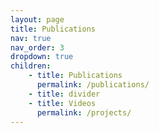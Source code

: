 ```yaml
---
layout: page
title: Publications
nav: true
nav_order: 3
dropdown: true
children: 
    - title: Publications
      permalink: /publications/
    - title: divider
    - title: Videos
      permalink: /projects/
---
```

